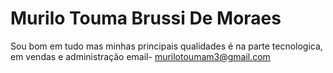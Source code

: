 # Murilo Touma Brussi De Moraes
Sou bom em tudo mas minhas principais qualidades é na parte tecnologica, em vendas e administração
email- murilotoumam3@gmail.com
